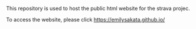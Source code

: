 This repository is used to host the public html website for the strava projec.

To access the website, please click https://emilysakata.github.io/
